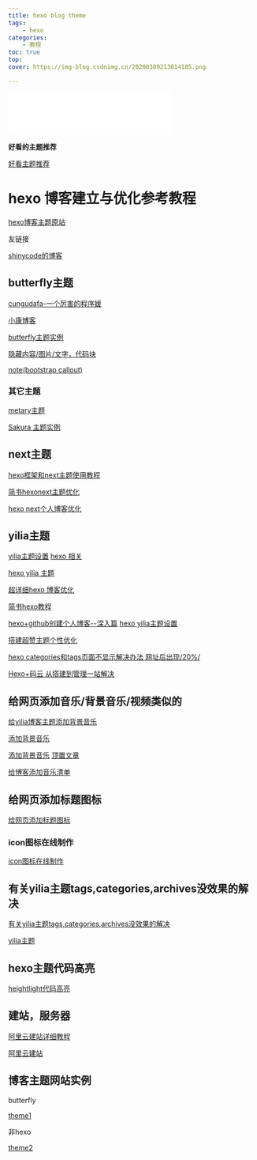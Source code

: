 ```yaml
---
title: hexo blog theme
tags: 
    - hexo
categories: 
    - 教程
toc: true
top: 
cover: https://img-blog.csdnimg.cn/20200309213814185.png

---
```


<iframe frameborder="no" border="0" marginwidth="0" marginheight="0" width=330 height=86 src="//music.163.com/outchain/player?type=2&id=445844029&auto=1&height=66"></iframe>

**好看的主题推荐**

[好看主题推荐](https://blog.csdn.net/zgd826237710/article/details/99671027)

# hexo 博客建立与优化参考教程

[hexo博客主题原站](https://hexo.io/themes/)

友链接



[shinycode的博客](https://shinycode.gitee.io/)

## butterfly主题
[cungudafa-一个厉害的程序媛](https://cungudafa.gitee.io/links/)

[小康博客](https://www.antmoe.com/posts/79ef335/index.html)

[butterfly主题实例](https://www.antmoe.com/posts/1dc865d0/index.html#%E9%BC%A0%E6%A0%87%E6%A0%B7%E5%BC%8F)

[隐藏内容/图片/文字，代码块](https://jerryc.me/posts/4aa8abbe/#Gallery%E7%9B%B8%E5%86%8A)

[note(bootstrap callout)](https://jerryc.me/posts/4aa8abbe/#Note-Bootstrap-Callout)
### 其它主题

[metary主题](https://xinetzone.github.io/zh-CN/3567ebbb.html)

[ Sakura 主题实例](https://www.zh66.club/music/)
## next主题

 [hexo框架和next主题使用教程](https://www.youtube.com/watch?v=c3FMmcZKw3E&list=PLmZFYB4M42szT_wcKC2GYe5Iviql-2sBr&index=2)

[简书hexonext主题优化](https://www.jianshu.com/p/2e318226c88d)

 [hexo next个人博客优化](http://eternalzttz.com/hexo-next.html)


## yilia主题
[yilia主题设置](https://blog.csdn.net/King_Ho/article/details/104485154?depth_1-utm_source=distribute.pc_relevant_right.none-task&utm_source=distribute.pc_relevant_right.none-task)
[hexo 相关](https://www.simon96.online/2018/10/12/hexo-tutorial)

 [hexo yilia 主题](https://davidham3.github.io/blog/categories/%E9%9A%8F%E7%AC%94/)

<!-- more -->

 [超详细hexo 博客优化](https://syngnath.top/2019/05/22/%E9%9A%8F%E7%AC%94/Hexo%E6%9E%B6%E6%9E%84%E7%9A%84Github%20Pages%E5%8D%9A%E5%AE%A2%E9%83%A8%E7%BD%B2%E5%BF%83%E8%B7%AF%E5%8E%86%E7%A8%8B/)
 


 [简书hexo教程](https://www.jianshu.com/p/84a8384be1ae)


 [hexo+github创建个人博客--深入篇](https://www.jianshu.com/p/6c3e87a3aec2)
 [hexo yilia主题设置](https://www.cnblogs.com/zhangxiaochn/p/Hexo_Theme_Yilia.html)


 [搭建超赞主题个性优化](https://io-oi.me/tech/hexo-next-optimization/)

 [hexo categories和tags页面不显示解决办法 网址后出现/20%/](https://blog.csdn.net/weixin_41973410/article/details/103694054)

 [Hexo+码云 从搭建到管理一站解决](https://blog.csdn.net/qq_34461514/article/details/79733669)



## **给网页添加音乐/背景音乐/视频类似的**

[给yilia博客主题添加背景音乐](https://joeybling.github.io/2019/05/09/Hexo%E5%8D%9A%E5%AE%A2yilia%E4%B8%BB%E9%A2%98%E6%B7%BB%E5%8A%A0%E8%83%8C%E6%99%AF%E9%9F%B3%E4%B9%90(%E7%BD%91%E6%98%93%E4%BA%91%E9%9F%B3%E4%B9%90)/)

[添加背景音乐](https://www.anderwin.top/2019/05/16/hexo-yilia%E6%B7%BB%E5%8A%A0%E7%85%A7%E7%89%87-%E8%A7%86%E9%A2%91-%E9%9F%B3%E4%B9%90/)

[添加背景音乐](https://tding.top/archives/9a232bbe.html)
[顶置文章](https://zhuanlan.zhihu.com/p/68305444)

[给博客添加音乐清单](https://www.jianshu.com/p/f1005ae09e5a)

 ## **给网页添加标题图标**
 
[给网页添加标题图标](https://www.cnblogs.com/wangyuehan/p/10033203.html)

### icon图标在线制作

[icon图标在线制作](https://tool.lu/search/?query=icon)


## 有关yilia主题tags,categories,archives没效果的解决

[有关yilia主题tags,categories,archives没效果的解决](https://www.cnblogs.com/zzw1024/p/12051995.html)

[yilia主题](https://www.cnblogs.com/zzw1024/p/12051480.html)

## hexo主题代码高亮

[heightlight代码高亮](http://cps.ninja/2019/03/25/add-highlightjs-to-hexo-blog/)


## 建站，服务器

[阿里云建站详细教程](https://www.jianshu.com/p/2604e53a7f6a?from=singlemessage)


[阿里云建站](https://blog.csdn.net/neverever01/article/details/78246337?depth_1-utm_source=distribute.pc_relevant_right.none-task&utm_source=distribute.pc_relevant_right.none-task)


## 博客主题网站实例

butterfly

[theme1](https://www.worldjay.top/)

非hexo

[theme2](https://hezhaoxiang.work/)